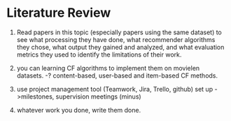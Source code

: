 # Literature Review

1. Read papers in this topic (especially papers using the same dataset) to see what processing they have done, what recommender algorithms they chose, what output they gained and analyzed, and what evaluation metrics they used to identify the limitations of their work.

2. you can learning CF algorithms to implement them on movielen datasets. -? content-based, user-based and item-based CF methods.

3. use project management tool (Teamwork, Jira, Trello, github) set up - >milestones, supervision meetings (minus)

4. whatever work you done, write them done.
